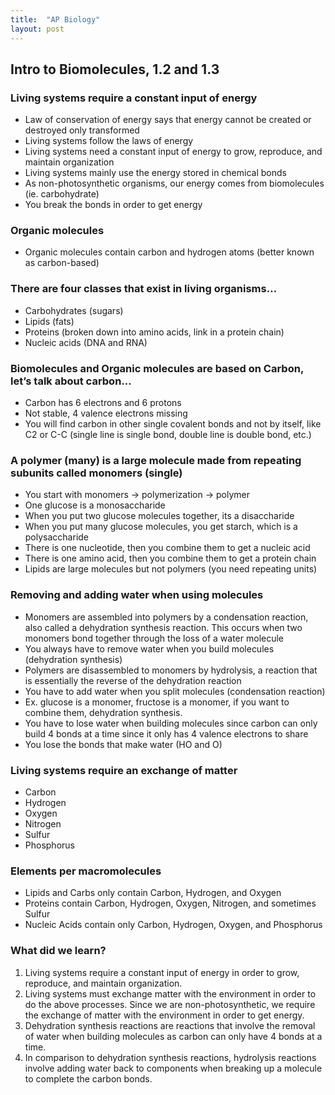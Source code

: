 ```yaml
---
title:  "AP Biology"
layout: post
---
```


## Intro to Biomolecules, 1.2 and 1.3
### Living systems require a constant input of energy
 * Law of conservation of energy says that energy cannot be created or destroyed only transformed
 * Living systems follow the laws of energy
 * Living systems need a constant input of energy to grow, reproduce, and maintain organization
 * Living systems mainly use the energy stored in chemical bonds
 * As non-photosynthetic organisms, our energy comes from biomolecules (ie. carbohydrate)
 * You break the bonds in order to get energy
### Organic molecules
 * Organic molecules contain carbon and hydrogen atoms (better known as carbon-based)
### There are four classes that exist in living organisms…
 * Carbohydrates (sugars)
 * Lipids (fats)
 * Proteins (broken down into amino acids, link in a protein chain)
 * Nucleic acids (DNA and RNA)
### Biomolecules and Organic molecules are based on Carbon, let’s talk about carbon…
 * Carbon has 6 electrons and 6 protons
 * Not stable, 4 valence electrons missing
 * You will find carbon in other single covalent bonds and not by itself, like C2 or C-C (single line is single bond, double line is double bond, etc.)
### A polymer (many) is a large molecule made from repeating subunits called monomers (single)
 * You start with monomers → polymerization → polymer
 * One glucose is a monosaccharide
 * When you put two glucose molecules together, its a disaccharide
 * When you put many glucose molecules, you get starch, which is a polysaccharide
 * There is one nucleotide, then you combine them to get a nucleic acid
 * There is one amino acid, then you combine them to get a protein chain
 * Lipids are large molecules but not polymers (you need repeating units)
### Removing and adding water when using molecules
 * Monomers are assembled into polymers by a condensation reaction, also called a dehydration synthesis reaction. This occurs when two monomers bond together through the loss of a water molecule
 * You always have to remove water when you build molecules (dehydration synthesis)
 * Polymers are disassembled to monomers by hydrolysis, a reaction that is essentially the reverse of the dehydration reaction
 * You have to add water when you split molecules (condensation reaction)
 * Ex. glucose is a monomer, fructose is a monomer, if you want to combine them, dehydration synthesis.
 * You have to lose water when building molecules since carbon can only build 4 bonds at a time since it only has 4 valence electrons to share
 * You lose the bonds that make water (HO and O)
### Living systems require an exchange of matter
 * Carbon
 * Hydrogen
 * Oxygen
 * Nitrogen
 * Sulfur
 * Phosphorus
### Elements per macromolecules
 * Lipids and Carbs only contain Carbon, Hydrogen, and Oxygen
 * Proteins contain Carbon, Hydrogen, Oxygen, Nitrogen, and sometimes Sulfur
 * Nucleic Acids contain only Carbon, Hydrogen, Oxygen, and Phosphorus

### What did we learn?
1. Living systems require a constant input of energy in order to grow, reproduce, and maintain organization.
2. Living systems must exchange matter with the environment in order to do the above processes. Since we are non-photosynthetic, we require the exchange of matter with the environment in order to get energy.
3. Dehydration synthesis reactions are reactions that involve the removal of water when building molecules as carbon can only have 4 bonds at a time.
4. In comparison to dehydration synthesis reactions, hydrolysis reactions involve adding water back to components when breaking up a molecule to complete the carbon bonds.
